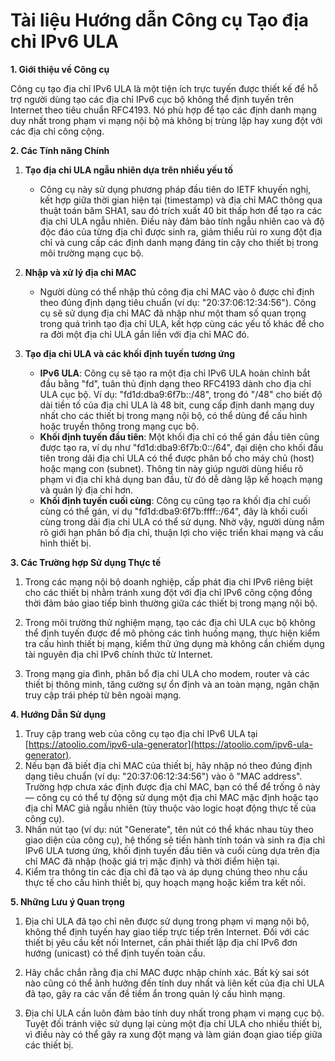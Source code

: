 # Tài liệu Hướng dẫn Công cụ Tạo địa chỉ IPv6 ULA

**1. Giới thiệu về Công cụ**

Công cụ tạo địa chỉ IPv6 ULA là một tiện ích trực tuyến được thiết kế để hỗ trợ người dùng tạo các địa chỉ IPv6 cục bộ không thể định tuyến trên Internet theo tiêu chuẩn RFC4193. Nó phù hợp để tạo các định danh mạng duy nhất trong phạm vi mạng nội bộ mà không bị trùng lặp hay xung đột với các địa chỉ công cộng.

**2. Các Tính năng Chính**

1. **Tạo địa chỉ ULA ngẫu nhiên dựa trên nhiều yếu tố**
   * Công cụ này sử dụng phương pháp đầu tiên do IETF khuyến nghị, kết hợp giữa thời gian hiện tại (timestamp) và địa chỉ MAC thông qua thuật toán băm SHA1, sau đó trích xuất 40 bit thấp hơn để tạo ra các địa chỉ ULA ngẫu nhiên. Điều này đảm bảo tính ngẫu nhiên cao và độ độc đáo của từng địa chỉ được sinh ra, giảm thiểu rủi ro xung đột địa chỉ và cung cấp các định danh mạng đáng tin cậy cho thiết bị trong môi trường mạng cục bộ.

2. **Nhập và xử lý địa chỉ MAC**
   * Người dùng có thể nhập thủ công địa chỉ MAC vào ô được chỉ định theo đúng định dạng tiêu chuẩn (ví dụ: "20:37:06:12:34:56"). Công cụ sẽ sử dụng địa chỉ MAC đã nhập như một tham số quan trọng trong quá trình tạo địa chỉ ULA, kết hợp cùng các yếu tố khác để cho ra đời một địa chỉ ULA gắn liền với địa chỉ MAC đó.

3. **Tạo địa chỉ ULA và các khối định tuyến tương ứng**

   * **IPv6 ULA**: Công cụ sẽ tạo ra một địa chỉ IPv6 ULA hoàn chỉnh bắt đầu bằng "fd", tuân thủ định dạng theo RFC4193 dành cho địa chỉ ULA cục bộ. Ví dụ: "fd1d:dba9:6f7b::/48", trong đó "/48" cho biết độ dài tiền tố của địa chỉ ULA là 48 bit, cung cấp định danh mạng duy nhất cho các thiết bị trong mạng nội bộ, có thể dùng để cấu hình hoặc truyền thông trong mạng cục bộ.
   * **Khối định tuyến đầu tiên**: Một khối địa chỉ có thể gán đầu tiên cũng được tạo ra, ví dụ như "fd1d:dba9:6f7b:0::/64", đại diện cho khối đầu tiên trong dải địa chỉ ULA có thể được phân bổ cho máy chủ (host) hoặc mạng con (subnet). Thông tin này giúp người dùng hiểu rõ phạm vi địa chỉ khả dụng ban đầu, từ đó dễ dàng lập kế hoạch mạng và quản lý địa chỉ hơn.
   * **Khối định tuyến cuối cùng**: Công cụ cũng tạo ra khối địa chỉ cuối cùng có thể gán, ví dụ "fd1d:dba9:6f7b:ffff::/64", đây là khối cuối cùng trong dải địa chỉ ULA có thể sử dụng. Nhờ vậy, người dùng nắm rõ giới hạn phân bố địa chỉ, thuận lợi cho việc triển khai mạng và cấu hình thiết bị.

**3. Các Trường hợp Sử dụng Thực tế**

1. Trong các mạng nội bộ doanh nghiệp, cấp phát địa chỉ IPv6 riêng biệt cho các thiết bị nhằm tránh xung đột với địa chỉ IPv6 công cộng đồng thời đảm bảo giao tiếp bình thường giữa các thiết bị trong mạng nội bộ.

2. Trong môi trường thử nghiệm mạng, tạo các địa chỉ ULA cục bộ không thể định tuyến được để mô phỏng các tình huống mạng, thực hiện kiểm tra cấu hình thiết bị mạng, kiểm thử ứng dụng mà không cần chiếm dụng tài nguyên địa chỉ IPv6 chính thức từ Internet.

3. Trong mạng gia đình, phân bổ địa chỉ ULA cho modem, router và các thiết bị thông minh, tăng cường sự ổn định và an toàn mạng, ngăn chặn truy cập trái phép từ bên ngoài mạng.

**4. Hướng Dẫn Sử dụng**

1. Truy cập trang web của công cụ tạo địa chỉ IPv6 ULA tại [https://atoolio.com/ipv6-ula-generator](https://atoolio.com/ipv6-ula-generator).
2. Nếu bạn đã biết địa chỉ MAC của thiết bị, hãy nhập nó theo đúng định dạng tiêu chuẩn (ví dụ: "20:37:06:12:34:56") vào ô "MAC address". Trường hợp chưa xác định được địa chỉ MAC, bạn có thể để trống ô này — công cụ có thể tự động sử dụng một địa chỉ MAC mặc định hoặc tạo địa chỉ MAC giả ngẫu nhiên (tùy thuộc vào logic hoạt động thực tế của công cụ).
3. Nhấn nút tạo (ví dụ: nút "Generate", tên nút có thể khác nhau tùy theo giao diện của công cụ), hệ thống sẽ tiến hành tính toán và sinh ra địa chỉ IPv6 ULA tương ứng, khối định tuyến đầu tiên và cuối cùng dựa trên địa chỉ MAC đã nhập (hoặc giá trị mặc định) và thời điểm hiện tại.
4. Kiểm tra thông tin các địa chỉ đã tạo và áp dụng chúng theo nhu cầu thực tế cho cấu hình thiết bị, quy hoạch mạng hoặc kiểm tra kết nối.

**5. Những Lưu ý Quan trọng**

1. Địa chỉ ULA đã tạo chỉ nên được sử dụng trong phạm vi mạng nội bộ, không thể định tuyến hay giao tiếp trực tiếp trên Internet. Đối với các thiết bị yêu cầu kết nối Internet, cần phải thiết lập địa chỉ IPv6 đơn hướng (unicast) có thể định tuyến toàn cầu.

2. Hãy chắc chắn rằng địa chỉ MAC được nhập chính xác. Bất kỳ sai sót nào cũng có thể ảnh hưởng đến tính duy nhất và liên kết của địa chỉ ULA đã tạo, gây ra các vấn đề tiềm ẩn trong quản lý cấu hình mạng.

3. Địa chỉ ULA cần luôn đảm bảo tính duy nhất trong phạm vi mạng cục bộ. Tuyệt đối tránh việc sử dụng lại cùng một địa chỉ ULA cho nhiều thiết bị, vì điều này có thể gây ra xung đột mạng và làm gián đoạn giao tiếp giữa các thiết bị.